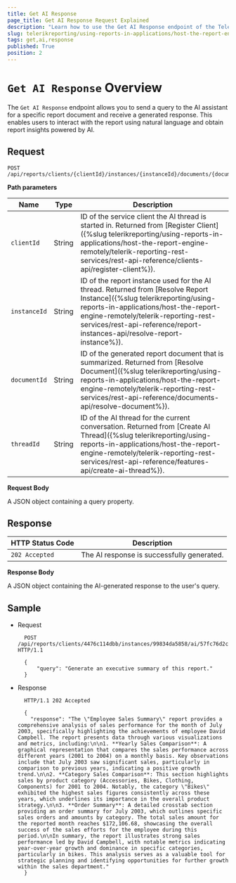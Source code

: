 ```yaml
---
title: Get AI Response
page_title: Get AI Response Request Explained
description: "Learn how to use the Get AI Response endpoint of the Telerik Reporting REST Service and what response to expect."
slug: telerikreporting/using-reports-in-applications/host-the-report-engine-remotely/telerik-reporting-rest-services/rest-api-reference/features-api/get-ai-response
tags: get,ai,response
published: True
position: 2
---
```


# `Get AI Response` Overview

The `Get AI Response` endpoint allows you to send a query to the AI assistant for a specific report document and receive a generated response. This enables users to interact with the report using natural language and obtain report insights powered by AI.

## Request

    POST /api/reports/clients/{clientId}/instances/{instanceId}/documents/{documentId}/ai/{threadId}/query

__Path parameters__

| Name | Type | Description |
| ------ | ------ | ------ |
|`clientId`|String|ID of the service client the AI thread is started in. Returned from [Register Client]({%slug telerikreporting/using-reports-in-applications/host-the-report-engine-remotely/telerik-reporting-rest-services/rest-api-reference/clients-api/register-client%}).|
|`instanceId`|String|ID of the report instance used for the AI thread. Returned from [Resolve Report Instance]({%slug telerikreporting/using-reports-in-applications/host-the-report-engine-remotely/telerik-reporting-rest-services/rest-api-reference/report-instances-api/resolve-report-instance%}).|
|`documentId`|String|ID of the generated report document that is summarized. Returned from [Resolve Document]({%slug telerikreporting/using-reports-in-applications/host-the-report-engine-remotely/telerik-reporting-rest-services/rest-api-reference/documents-api/resolve-document%}).|
|`threadId`|String|ID of the AI thread for the current conversation. Returned from [Create AI Thread]({%slug telerikreporting/using-reports-in-applications/host-the-report-engine-remotely/telerik-reporting-rest-services/rest-api-reference/features-api/create-ai-thread%}).|

__Request Body__

A JSON object containing a query property.

## Response

| HTTP Status Code | Description |
| ----- | ----- |
|`202 Accepted`|The AI response is successfully generated.|

__Response Body__

A JSON object containing the AI-generated response to the user's query.

## Sample

* Request

        POST /api/reports/clients/4476c114dbb/instances/99834da5858/ai/57fc76d2cf8/query HTTP/1.1

        {
            "query": "Generate an executive summary of this report."
        }

* Response

        HTTP/1.1 202 Accepted

        {
          "response": "The \"Employee Sales Summary\" report provides a comprehensive analysis of sales performance for the month of July 2003, specifically highlighting the achievements of employee David Campbell. The report presents data through various visualizations and metrics, including:\n\n1. **Yearly Sales Comparison**: A graphical representation that compares the sales performance across different years (2001 to 2004) on a monthly basis. Key observations include that July 2003 saw significant sales, particularly in comparison to previous years, indicating a positive growth trend.\n\n2. **Category Sales Comparison**: This section highlights sales by product category (Accessories, Bikes, Clothing, Components) for 2001 to 2004. Notably, the category \"Bikes\" exhibited the highest sales figures consistently across these years, which underlines its importance in the overall product strategy.\n\n3. **Order Summary**: A detailed crosstab section providing an order summary for July 2003, which outlines specific sales orders and amounts by category. The total sales amount for the reported month reaches $172,106.68, showcasing the overall success of the sales efforts for the employee during this period.\n\nIn summary, the report illustrates strong sales performance led by David Campbell, with notable metrics indicating year-over-year growth and dominance in specific categories, particularly in bikes. This analysis serves as a valuable tool for strategic planning and identifying opportunities for further growth within the sales department."
        }
        